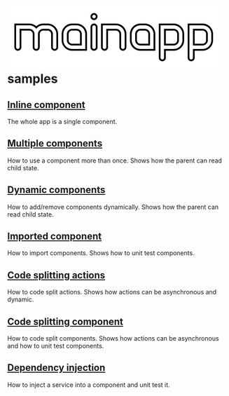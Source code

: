 # <img src="https://raw.githubusercontent.com/concept-not-found/mainapp/master/logo/mono-white-outlined.svg" width="486" height="142" /> samples

## [Inline component](https://github.com/concept-not-found/mainapp-samples/tree/master/inline-component)
The whole app is a single component.

## [Multiple components](https://github.com/concept-not-found/mainapp-samples/tree/master/multiple-components)
How to use a component more than once. Shows how the parent can read child state.

## [Dynamic components](https://github.com/concept-not-found/mainapp-samples/tree/master/dynamic-components)
How to add/remove components dynamically. Shows how the parent can read child state.

## [Imported component](https://github.com/concept-not-found/mainapp-samples/tree/master/imported-component)
How to import components. Shows how to unit test components.

## [Code splitting actions](https://github.com/concept-not-found/mainapp-samples/tree/master/code-splitting-action)
How to code split actions. Shows how actions can be asynchronous and dynamic.

## [Code splitting component](https://github.com/concept-not-found/mainapp-samples/tree/master/code-splitting-component)
How to code split components. Shows how actions can be asynchronous and how to unit test components.

## [Dependency injection](https://github.com/concept-not-found/mainapp-samples/tree/master/dependency-injection)
How to inject a service into a component and unit test it.
